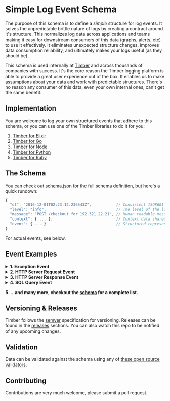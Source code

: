 # Simple Log Event Schema

The purpose of this schema is to define a _simple_ structure for log events. It solves the
unpredictable brittle nature of logs by creating a contract around it's structure. This
normalizes log data across applications and teams making it easy for downstream consumers of this
data (graphs, alerts, etc) to use it effectively. It eliminates unexpected structure changes,
improves data consumption reliability, and ultimately makes your logs useful (as they should be).

This schema is used internally at [Timber](https://timber.io) and across thousands of companies
with success. It's the core reason the Timber logging platform is able to provide a great user
experience out of the box. It enables us to make assumptions about your data and work with
predictable structures. There's no reason any consumer of this data, even your own internal ones,
can't get the same benefit.


## Implementation

You are welcome to log your own structured events that adhere to this schema, or you can use
one of the Timber libraries to do it for you:

1. [Timber for Elixir](https://github.com/timberio/timber-elixir)
2. [Timber for Go](https://github.com/timberio/timber-go)
3. [Timber for Node](https://github.com/timberio/timber-node)
4. [Timber for Python](https://github.com/timberio/timber-python)
5. [Timber for Ruby](https://github.com/timberio/timber-ruby)


## The Schema

You can check out [schema.json](schema.json) for the full schema definition, but here's a
quick rundown:

```javascript
{
  "dt": "2016-12-01T02:23:12.236543Z",           // Consistent ISO8601 dates with nanosecond precision
  "level": "info",                               // The level of the log
  "message": "POST /checkout for 192.321.22.21", // Human readable message
  "context": { ... },                            // Context data shared across log line, think of it like join data for your logs
  "event": { ... }                               // Structured representation of this log event
}
```

For actual events, see below.


## Event Examples

<details><summary><strong>1. Exception Event</strong></summary><p>

A structured event that represents an exception from within your application:

```javascript
{
  "dt": "2016-12-01T02:23:12.236543Z",
  "level": "error",
  "message": "(RuntimeError) MissingClass is undefined",
  "context": {
    "http": {
      "method": "GET",
      "path": "/checkout",
      "remote_addr": "123.456.789.10",
      "request_id": "abcd1234" // <------------- View all logs within a requst!
    },
    "user": { // <------------------------------ Associate users with your log events!
      "id": 2,
      "name": "Ben Johnson",
      "email": "ben@johnson.com"
    }
  },
  "event": {
    "exception": {
      "name": "RuntimeError",
      "message": "MissingClass is undefined",
      "backtrace": [
        {
          "file": "/path/to/file",
          "function": "myFunc",
          "line": 45
        },
        {
          "file": "/path/to/file",
          "function": "myFunc",
          "line": 45
        },
        {
          "file": "/path/to/file",
          "function": "myFunc",
          "line": 45
        },
        {
          "file": "/path/to/file",
          "function": "myFunc",
          "line": 45
        },
        {
          "file": "/path/to/file",
          "function": "myFunc",
          "line": 45
        }
      ]
    }
  }
}
```

</p></details>

<details><summary><strong>2. HTTP Server Request Event</strong></summary><p>

Am event that represents an incoming HTTP request to your application's HTTP server:

```javascript
{
  "dt": "2016-12-01T02:23:12.236543Z",
  "level": "info",
  "message": "POST /checkout for 192.321.22.21",
  "context": {
    "http": {
      "method": "GET",
      "path": "/checkout",
      "remote_addr": "123.456.789.10",
      "request_id": "abcd1234" // <------------- View all logs within a requst!
    },
    "user": { // <------------------------------ Associate users with your log events!
      "id": 2,
      "name": "Ben Johnson",
      "email": "ben@johnson.com"
    }
  },
  "event": {
    "http_server_request": { // Event type
      "method": "GET",
      "scheme": "https",
      "host": "timber.io",
      "path": "/checkout",
      "port": 443,
      "headers": {
        "content_length": 894,
        "content_type": "application/json", // <- Example of data that wasn't in the log line itself
        "remove_addr": "192.321.22.21",
        "request_id": "gy23fbty523",
        "user_agent": "Mozilla/3.0 (Win95; U)"
      }
    }
  }
}
```

</p></details>

<details><summary><strong>3. HTTP Server Response Event</strong></summary><p>

An event that represents an outgoing HTTP response from your application:

```javascript
{
  "dt": "2016-12-01T02:23:12.236543Z",
  "level": "info",
  "message": "Sent 200 OK in 117ms",
  "context": {
    "http": {
      "method": "GET",
      "path": "/checkout",
      "remote_addr": "123.456.789.10",
      "request_id": "abcd1234" // <------------- View all logs within a requst!
    },
    "user": { // <------------------------------ Associate users with your log events!
      "id": 2,
      "name": "Ben Johnson",
      "email": "ben@johnson.com"
    }
  },
  "event": {
    "http_server_response": { // Event type
      "request_id": "gy23fbty523",
      "status": 200,
      "time_ms": 117,
      "headers": {
        "content_length": 894,
        "content_type": "application/json",
        "x_request_id": "gy23fbty523"
      }
    }
  }
}
```

</p></details>

<details><summary><strong>4. SQL Query Event</strong></summary><p>

An event that represents a SQL query:

```javascript
{
  "dt": "2016-12-01T02:23:12.236543Z",
  "level": "info",
  "message": "SELECT * FROM users WHERE id = 1 (54ms)",
  "context": {
    "http": {
      "method": "GET",
      "path": "/checkout",
      "remote_addr": "123.456.789.10",
      "request_id": "abcd1234" // <------------- View all logs within a requst!
    },
    "user": { // <------------------------------ Associate users with your log events!
      "id": 2,
      "name": "Ben Johnson",
      "email": "ben@johnson.com"
    }
  },
  "event": {
    "sql_query": { // Event type
      "sql": "SELECT * FROM users WHERE id = 1",
      "time_ms": 54
    }
  }
}
```

</p></details>


<strong>5. ...and many more, checkout the [schema](schema.json) for a complete list.</strong>


## Versioning & Releases

Timber follows the [semver](http://semver.org/) specification for versioning. Releases can
be found in the [releases](https://github.com/timberio/log-event-json-schema/releases) sections.
You can also watch this repo to be notified of any upcoming changes.


## Validation

Data can be validated against the schema using any of [these open source validators](http://json-schema.org/implementations.html).


## Contributing

Contributions are very much welcome, please submit a pull request.